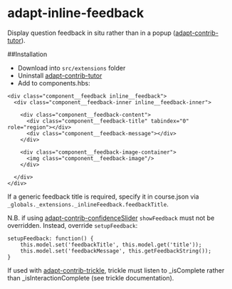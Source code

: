 # adapt-inline-feedback

Display question feedback in situ rather than in a popup ([adapt-contrib-tutor](https://github.com/adaptlearning/adapt-contrib-tutor)).

##Installation

* Download into ``src/extensions`` folder
* Uninstall [adapt-contrib-tutor]()
* Add to components.hbs:

```
<div class="component__feedback inline__feedback">
  <div class="component__feedback-inner inline__feedback-inner">

    <div class="component__feedback-content">
      <div class="component__feedback-title" tabindex="0" role="region"></div>
      <div class="component__feedback-message"></div>
    </div>

    <div class="component__feedback-image-container">
      <img class="component__feedback-image"/>
    </div>

  </div>
</div>
```

If a generic feedback title is required, specify it in course.json via `_globals._extensions._inlineFeedback.feedbackTitle`.

N.B. if using [adapt-contrib-confidenceSlider](https://github.com/cgkineo/adapt-contrib-confidenceSlider) ```showFeedback``` must not be overridden. Instead, override ```setupFeedback```:

```
setupFeedback: function() {
    this.model.set('feedbackTitle', this.model.get('title'));
    this.model.set('feedbackMessage', this.getFeedbackString());
}
```

If used with [adapt-contrib-trickle](https://github.com/adaptlearning/adapt-contrib-trickle), trickle must listen to _isComplete rather than _isInteractionComplete (see trickle documentation).
